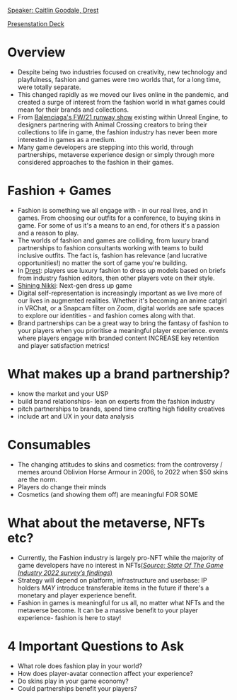 [Speaker: Caitlin Goodale, Drest](https://caitlingoodale.com/) 

[Presenstation Deck](https://docs.google.com/presentation/d/1syhE99oW8UBtYZN8CrVwhm5N1ktQOKg4w1TxCZcHLK8/edit?usp=sharing)

# Overview
- Despite being two industries focused on creativity, new technology and playfulness, fashion and games were two worlds that, for a long time, were totally separate. 
- This changed rapidly as we moved our lives online in the pandemic, and created a surge of interest from the fashion world in what games could mean for their brands and collections. 
- From [Balenciaga's FW/21 runway show](https://www.youtube.com/watch?v=aL_eZZp6U5g) existing within Unreal Engine, to designers partnering with Animal Crossing creators to bring their collections to life in game, the fashion industry has never been more interested in games as a medium.
- Many game developers are stepping into this world, through partnerships, metaverse experience design or simply through more considered approaches to the fashion in their games.

# Fashion + Games
- Fashion is something we all engage with - in our real lives, and in games. From choosing our outfits for a conference, to buying skins in game. For some of us it's a means to an end, for others it's a passion and a reason to play.
- The worlds of fashion and games are colliding, from luxury brand partnerships to fashion consultants working with teams to build inclusive outfits. The fact is, fashion has relevance (and lucrative opportunities!) no matter the sort of game you're building.
- In [Drest](https://drest.com/): players use luxury fashion to dress up models based on briefs from industry fashion editors, then other players vote on their style. 
- [Shining Nikki](https://nikki4.playpapergames.com/m/home): Next-gen dress up game
- Digital self-representation is increasingly important as we live more of our lives in augmented realities. Whether it's becoming an anime catgirl in 
VRChat, or a Snapcam filter on Zoom, digital worlds are safe spaces to explore our identities - and fashion comes along with that.
- Brand partnerships can be a great way to bring the fantasy of fashion to your players when you prioritise a meaningful player experience.
 events where players engage with branded content INCREASE key retention and player satisfaction metrics!

# What makes up a brand partnership?
- know the market and your USP
- build brand relationships- lean on experts from the fashion industry
- pitch partnerships to brands, spend time crafting high fidelity creatives
- include art and UX in your data analysis

# Consumables
- The changing attitudes to skins and cosmetics: from the controversy / memes around Oblivion Horse Armour in 2006, to 2022 when $50 skins are the norm.
- Players do change their minds
- Cosmetics (and showing them off) are meaningful FOR SOME

# What about the metaverse, NFTs etc?
- Currently, the Fashion industry is largely pro-NFT while the majority of game developers have no interest in NFTs[(_Source: State Of The Game Industry 2022 survey’s findings_)](https://kotaku.com/nft-crypto-cryptocurrency-blockchain-gdc-video-games-de-1848407959)
- Strategy will depend on platform, infrastructure and userbase: IP holders _MAY_ introduce transferable items in the future if there's a monetary and player experience benefit.
- Fashion in games is meaningful for us all, no matter what NFTs and the metaverse become. It can be a massive benefit to your player experience- fashion is here to stay!

# 4 Important Questions to Ask
- What role does fashion play in your world?
- How does player-avatar connection affect your experience?
- Do skins play in your game economy?
- Could partnerships benefit your players?
